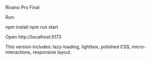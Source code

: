Rivano Pro Final

Run:

npm install
npm run start

Open http://localhost:5173

This version includes: lazy-loading, lightbox, polished CSS, micro-interactions, responsive layout.
